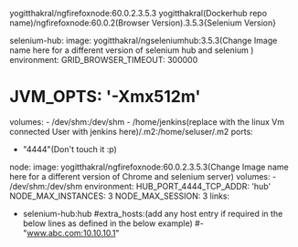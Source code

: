 yogitthakral/ngfirefoxnode:60.0.2.3.5.3
yogitthakral(Dockerhub repo name)/ngfirefoxnode:60.0.2(Browser Version).3.5.3{Selenium Version}


selenium-hub:
  image: yogitthakral/ngseleniumhub:3.5.3(Change Image name here for a different version of selenium hub and selenium )
  environment:
    GRID_BROWSER_TIMEOUT: 300000
#    JVM_OPTS: '-Xmx512m'
  volumes:
      - /dev/shm:/dev/shm
      - /home/jenkins(replace with the linux Vm connected User with jenkins here)/.m2:/home/seluser/.m2
  ports:
  - "4444"(Don't touch it :p)

node:
  image: yogitthakral/ngfirefoxnode:60.0.2.3.5.3(Change Image name here for a different version of Chrome and selenium server)
  volumes:
      - /dev/shm:/dev/shm
  environment:
    HUB_PORT_4444_TCP_ADDR: 'hub'
    NODE_MAX_INSTANCES: 3
    NODE_MAX_SESSION: 3
  links:
  - selenium-hub:hub
  #extra_hosts:(add any host entry if required in the below lines as defined in the below example)
  #- "www.abc.com:10.10.10.1"


